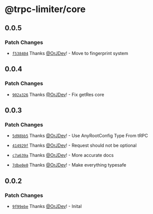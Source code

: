# @trpc-limiter/core

## 0.0.5

### Patch Changes

- [`f538404`](https://github.com/OrJDev/trpc-limiter/commit/f5384047ca6815b67f87dc912b82e1f154e65d04) Thanks [@OrJDev](https://github.com/OrJDev)! - Move to fingerprint system

## 0.0.4

### Patch Changes

- [`902a326`](https://github.com/OrJDev/trpc-limiter/commit/902a3267e207bf795398a2429601e14c5c069be0) Thanks [@OrJDev](https://github.com/OrJDev)! - Fix getRes core

## 0.0.3

### Patch Changes

- [`5d98bb5`](https://github.com/OrJDev/trpc-limiter/commit/5d98bb54f4ecd0294ee3343c6e7f34923d340677) Thanks [@OrJDev](https://github.com/OrJDev)! - Use AnyRootConfig Type From tRPC

- [`414929f`](https://github.com/OrJDev/trpc-limiter/commit/414929f88a3981defd8e791624072f2f822ee7cc) Thanks [@OrJDev](https://github.com/OrJDev)! - Request should not be optional

- [`c7a639a`](https://github.com/OrJDev/trpc-limiter/commit/c7a639a8e18f797cd2562e9909a87531030d6a09) Thanks [@OrJDev](https://github.com/OrJDev)! - More accurate docs

- [`7dbe0e0`](https://github.com/OrJDev/trpc-limiter/commit/7dbe0e0f958238bdf97776bf64e30cae6966fa6f) Thanks [@OrJDev](https://github.com/OrJDev)! - Make everything typesafe

## 0.0.2

### Patch Changes

- [`9f99ebe`](https://github.com/OrJDev/trpc-limiter/commit/9f99ebec665f92928eef2b5af3f5ce277070e3ec) Thanks [@OrJDev](https://github.com/OrJDev)! - Inital
